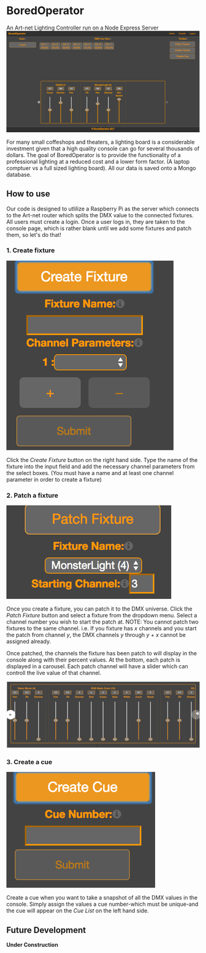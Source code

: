 # BoredOperator
An Art-net Lighting Controller run on a Node Express Server
![Console View](./public/assets/images/Console.png)

For many small coffeshops and theaters, a lighting board is a considerable investment given that a high quality console can go for several thousands of dollars. The goal of BoredOperator is to provide the functionality of a professional lighting at a reduced cost and a lower form factor. (A laptop comptuer vs a full sized lighting board). All our data is saved onto a Mongo database.

## How to use

Our code is designed to utlilize a Raspberry Pi as the server which connects to the Art-net router which splits the DMX value to the connected fixtures. All users must create a login. Once a user logs in, they are taken to the console page, which is rather blank until we add some fixtures and patch them, so let's do that!

### 1. Create fixture
![Fixture Form](./public/assets/images/CreateFixture.png)
 
Click the *Create Fixture* button on the right hand side. Type the name of the fixture into the input field and add the necessary channel parameters from the select boxes. (You must have a name and at least one channel parameter in order to create a fixture)

### 2. Patch a fixture
![Patch A Fixture Form](./public/assets/images/PatchFixture.png)

Once you create a fixture, you can patch it to the DMX universe. Click the *Patch Fixture* button and select a fixture from the dropdown menu. Select a channel number you wish to start the patch at. NOTE: You cannot patch two fixtures to the same channel. i.e. If you fixture has *x* channels and you start the patch from channel *y*, the DMX channels *y* through *y + x* cannot be assigned already. 

Once patched, the channels the fixture has been patch to will display in the console along with their percent values. At the bottom, each patch is displayed in a carousel. Each patch channel will have a slider which can controll the live value of that channel. 

![Sliders](./public/assets/images/Sliders.png)

### 3. Create a cue

![Create Cue](./public/assets/images/CreateCue.png)

Create a cue when you want to take a snapshot of all the DMX values in the console. Simply assign the values a cue number-which must be unique-and the cue will appear on the *Cue List* on the left hand side. 


## Future Development 

**Under Construction**
